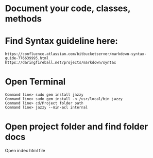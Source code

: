# Document your code, classes, methods
# Find Syntax guideline here:
    
    https://confluence.atlassian.com/bitbucketserver/markdown-syntax-guide-776639995.html
    https://daringfireball.net/projects/markdown/syntax


# Open Terminal

    Command line> sudo gem install jazzy
    Command line> sudo gem install -n /usr/local/bin jazzy
    Command line> cd/Project folder path
    Command line> jazzy --min-acl internal


# Open project folder and find folder docs
   
   Open index html file
